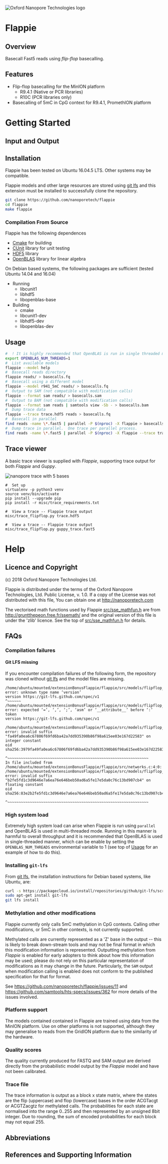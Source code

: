 ![Oxford Nanopore Technologies logo](images/ONT_logo_590x106.png)


# Flappie

## Overview

Basecall Fast5 reads using _flip-flop_ basecalling.  

## Features

* Flip-flop basecalling for the MinION platform
  * R9.4.1 (Native or PCR libraries)
  * R10C (PCR libraries only)
* Basecalling of 5mC in CpG context for R9.4.1, PromethION platform

# Getting Started

## Input and Output

## Installation
Flappie has been tested on Ubuntu 16.04.5 LTS.  Other systems may be
compatible.

Flappie models and other large resources are stored using [git
lfs](https://git-lfs.github.com/) and this extension must be installed
to successfully clone the repository.

```bash
git clone https://github.com/nanoporetech/flappie
cd flappie
make flappie
```

### Compilation From Source
Flappie has the following dependences
* [Cmake](https://cmake.org/) for building
* [CUnit](http://cunit.sourceforge.net/) library for unit testing
* [HDF5](https://www.hdfgroup.org/) library
* [OpenBLAS](https://www.openblas.net/) library for linear algebra


On Debian based systems, the following packages are sufficient (tested
Ubuntu 14.04 and 16.04)
* Running
  * libcunit1
  * libhdf5
  * libopenblas-base
* Building
  * cmake
  * libcunit1-dev
  * libhdf5-dev
  * libopenblas-dev


## Usage

```bash
#  ! It is highly recommended that OpenBLAS is run in single threaded mode
export OPENBLAS_NUM_THREADS=1
#  List available models
flappie --model help
#  Basecall reads directory
flappie reads/ > basecalls.fq
#  Basecall using a different model
flappie --model r941_5mC reads/ > basecalls.fq
#  Output to SAM (not compatible with modification calls)
flappie --format sam reads/ > basecalls.sam
#  Output to BAM (not compatible with modification calls)
flappie --format sam reads | samtools view -Sb - > basecalls.bam
#  Dump trace data
flappie --trace trace.hdf5 reads > basecalls.fq
#  Basecall in parallel
find reads -name \*.fast5 | parallel -P $(nproc) -X flappie > basecalls.fq
#  Dump trace in parallel.  One trace per parallel process.
find reads -name \*.fast5 | parallel -P $(nproc) -X flappie --trace trace_{%}.hdf5 {} > basecalls.fq
```

## Trace viewer

A basic trace viewer is supplied with _Flappie_, supporting trace output for both _Flappie_ and _Guppy_.



![nanopore trace with 5 bases](images/trace.png)


```
#  Set up
virtualenv -p python3 venv
source venv/bin/activate
pip install --upgrade pip
pip install -r misc/trace_requirements.txt

#  View a trace -- Flappie trace output
misc/trace_flipflop.py trace.hdf5

#  View a trace -- Flappie trace output
misc/trace_flipflop.py guppy_trace.fast5
```


# Help

## Licence and Copyright
(c) 2018 Oxford Nanopore Technologies Ltd.

Flappie is distributed under the terms of the Oxford Nanopore
Technologies, Ltd.  Public License, v. 1.0.  If a copy of the License
was not distributed with this file, You can obtain one at
http://nanoporetech.com



The vectorised math functions used by Flappie
[src/sse_mathfun.h](src/sse_mathfun.h) are from
http://gruntthepeon.free.fr/ssemath/ and the original version of this
file is under the 'zlib' licence.  See the top of
[src/sse_mathfun.h](src/sse_mathfun.h) for details.


## FAQs

###  Compilation failures

####  Git LFS missing
If you encounter compilation failures of the following form, the
repository was cloned without [git lfs](https://git-lfs.github.com/) and
the model files are missing.
```
/home/ubuntu/mounted/extensionBonusFlappie/flappie/src/models/flipflop_r941native.h:1:1: error: unknown type name ‘version’
version https://git-lfs.github.com/spec/v1
^~~~~~~
/home/ubuntu/mounted/extensionBonusFlappie/flappie/src/models/flipflop_r941native.h:1:14: error: expected ‘=’, ‘,’, ‘;’, ‘asm’ or ‘__attribute__’ before ‘:’ token
version https://git-lfs.github.com/spec/v1
              ^
/home/ubuntu/mounted/extensionBonusFlappie/flappie/src/models/flipflop_r941native.h:2:12: error: invalid suffix "fa49fa0ea6c67806f69fd6ba42a7dd935390b86f98a615ee03e167d22583" on integer constant
oid sha256:3979fa49fa0ea6c67806f69fd6ba42a7dd935390b86f98a615ee03e167d22583
            ^~~~~~~~~~~~~~~~~~~~~~~~~~~~~~~~~~~~~~~~~~~~~~~~~~~~~~~~~~~~~~~~
In file included from /home/ubuntu/mounted/extensionBonusFlappie/flappie/src/networks.c:4:0:
/home/ubuntu/mounted/extensionBonusFlappie/flappie/src/models/flipflop_r10Cpcr.h:2:12: error: invalid suffix "b2fe5fd1c3d9646e7a6ea76e646beb50ad6a5fe17e5da0c76c13bd907cb4" on floating constant
oid sha256:83e2b2fe5fd1c3d9646e7a6ea76e646beb50ad6a5fe17e5da0c76c13bd907cb4
            ^~~~~~~~~~~~~~~~~~~~~~~~~~~~~~~~~~~~~~~~~~~~~~~~~~~~~~~~~~~~~~~~
```

###  High system load
Extremely high system load can arise when Flappie is run using
`parallel` and OpenBLAS is used in multi-threaded mode.  Running in this
manner is harmful to overall throughput and it is recommended that
OpenBLAS is used in single-threaded manner, which can be enable by
setting the `OPENBLAS_NUM_THREADS` environmental variable to 1 (see top
of [Usage](#usage) for an example of how to do this).


###  Installing `git-lfs`
From [git lfs](https://git-lfs.github.com/), the installation
instructions for Debian based systems, like Ubuntu, are: 
```bash Ubuntu
curl -s https://packagecloud.io/install/repositories/github/git-lfs/script.deb.sh | sudo bash
sudo apt-get install git-lfs
git lfs install
```

###  Methylation and other modifications
Flappie currently only calls 5mC methylation in CpG contexts.  Calling
other modifications, or 5mC in other contexts, is not currently
supported.

Methylated calls are currently represented as a 'Z' base in the output
-- this is likely to break down-stream tools and may not be final format
in which this modification information is represented.  Outputting
methylation from _Flappie_ is enabled for early adopters to think about
how this information may be used; please do not rely on this particular
representation of modifications as it may change in the future.
Particularly, the `SAM` output when modification calling is enabled does
not conform to the published specification for that for format.

See https://github.com/nanoporetech/flappie/issues/11 and
https://github.com/samtools/hts-specs/issues/362 for more details of the issues
involved.


###  Platform support
The models contained contained in Flappie are trained using data from
the MinION platform.  Use on other platforms is not supported, although
they may generalise to reads from the GridION platform due to the
similarity of the hardware.

### Quality scores
The quality currently produced for FASTQ and SAM output are derived
directly from the probabilistic model output by the _Flappie_ model and
have not been calibrated.

### Trace file
The trace information is output as a block x state matrix, where the
states are the flip (uppercase) and flop (lowercase) bases in the order
ACGTacgt or ACGTZacgtz for methylated calls.  The probabilities for each
state are normalised into the range 0..255 and then represented by an
unsigned 8bit integer.  Due to rounding, the sum of encoded
probabilities for each block may not equal 255.

## Abbreviations

## References and Supporting Information

